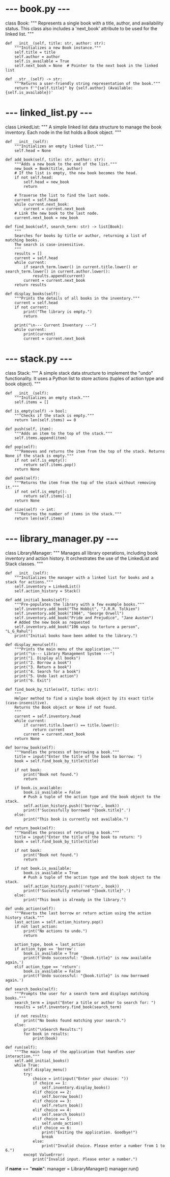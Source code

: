 # --- book.py ---
class Book:
    """
    Represents a single book with a title, author, and availability status.
    This class also includes a 'next_book' attribute to be used for the linked list.
    """

    def __init__(self, title: str, author: str):
        """Initializes a new Book instance."""
        self.title = title
        self.author = author
        self.is_available = True
        self.next_book = None  # Pointer to the next book in the linked list

    def __str__(self) -> str:
        """Returns a user-friendly string representation of the book."""
        return f'"{self.title}" by {self.author} (Available: {self.is_available})'


# --- linked_list.py ---
class LinkedList:
    """
    A simple linked list data structure to manage the book inventory.
    Each node in the list holds a Book object.
    """

    def __init__(self):
        """Initializes an empty linked list."""
        self.head = None

    def add_book(self, title: str, author: str):
        """Adds a new book to the end of the list."""
        new_book = Book(title, author)
        # If the list is empty, the new book becomes the head.
        if not self.head:
            self.head = new_book
            return

        # Traverse the list to find the last node.
        current = self.head
        while current.next_book:
            current = current.next_book
        # Link the new book to the last node.
        current.next_book = new_book

    def find_book(self, search_term: str) -> list[Book]:
        """
        Searches for books by title or author, returning a list of matching books.
        The search is case-insensitive.
        """
        results = []
        current = self.head
        while current:
            if search_term.lower() in current.title.lower() or search_term.lower() in current.author.lower():
                results.append(current)
            current = current.next_book
        return results

    def display_books(self):
        """Prints the details of all books in the inventory."""
        current = self.head
        if not current:
            print("The library is empty.")
            return

        print("\n--- Current Inventory ---")
        while current:
            print(current)
            current = current.next_book


# --- stack.py ---
class Stack:
    """
    A simple stack data structure to implement the "undo" functionality.
    It uses a Python list to store actions (tuples of action type and book object).
    """

    def __init__(self):
        """Initializes an empty stack."""
        self.items = []

    def is_empty(self) -> bool:
        """Checks if the stack is empty."""
        return len(self.items) == 0

    def push(self, item):
        """Adds an item to the top of the stack."""
        self.items.append(item)

    def pop(self):
        """Removes and returns the item from the top of the stack. Returns None if the stack is empty."""
        if not self.is_empty():
            return self.items.pop()
        return None

    def peek(self):
        """Returns the item from the top of the stack without removing it."""
        if not self.is_empty():
            return self.items[-1]
        return None

    def size(self) -> int:
        """Returns the number of items in the stack."""
        return len(self.items)


# --- library_manager.py ---
class LibraryManager:
    """
    Manages all library operations, including book inventory and action history.
    It orchestrates the use of the LinkedList and Stack classes.
    """

    def __init__(self):
        """Initializes the manager with a linked list for books and a stack for actions."""
        self.inventory = LinkedList()
        self.action_history = Stack()

    def add_initial_books(self):
        """Pre-populates the library with a few example books."""
        self.inventory.add_book("The Hobbit", "J.R.R. Tolkien")
        self.inventory.add_book("1984", "George Orwell")
        self.inventory.add_book("Pride and Prejudice", "Jane Austen")
        # Added the new book as requested
        self.inventory.add_book("106 ways to torture a person", "L_G_Rahul")
        print("Initial books have been added to the library.")

    def display_menu(self):
        """Prints the main menu of the application."""
        print("\n--- Library Management System ---")
        print("1. Display all books")
        print("2. Borrow a book")
        print("3. Return a book")
        print("4. Search for a book")
        print("5. Undo last action")
        print("6. Exit")

    def find_book_by_title(self, title: str):
        """
        Helper method to find a single book object by its exact title (case-insensitive).
        Returns the Book object or None if not found.
        """
        current = self.inventory.head
        while current:
            if current.title.lower() == title.lower():
                return current
            current = current.next_book
        return None

    def borrow_book(self):
        """Handles the process of borrowing a book."""
        title = input("Enter the title of the book to borrow: ")
        book = self.find_book_by_title(title)

        if not book:
            print("Book not found.")
            return

        if book.is_available:
            book.is_available = False
            # Push a tuple of the action type and the book object to the stack.
            self.action_history.push(('borrow', book))
            print(f'Successfully borrowed "{book.title}".')
        else:
            print("This book is currently not available.")

    def return_book(self):
        """Handles the process of returning a book."""
        title = input("Enter the title of the book to return: ")
        book = self.find_book_by_title(title)

        if not book:
            print("Book not found.")
            return

        if not book.is_available:
            book.is_available = True
            # Push a tuple of the action type and the book object to the stack.
            self.action_history.push(('return', book))
            print(f'Successfully returned "{book.title}".')
        else:
            print("This book is already in the library.")

    def undo_action(self):
        """Reverts the last borrow or return action using the action history stack."""
        last_action = self.action_history.pop()
        if not last_action:
            print("No actions to undo.")
            return

        action_type, book = last_action
        if action_type == 'borrow':
            book.is_available = True
            print(f'Undo successful: "{book.title}" is now available again.')
        elif action_type == 'return':
            book.is_available = False
            print(f'Undo successful: "{book.title}" is now borrowed again.')

    def search_books(self):
        """Prompts the user for a search term and displays matching books."""
        search_term = input("Enter a title or author to search for: ")
        results = self.inventory.find_book(search_term)

        if not results:
            print("No books found matching your search.")
        else:
            print("\nSearch Results:")
            for book in results:
                print(book)

    def run(self):
        """The main loop of the application that handles user interaction."""
        self.add_initial_books()
        while True:
            self.display_menu()
            try:
                choice = int(input("Enter your choice: "))
                if choice == 1:
                    self.inventory.display_books()
                elif choice == 2:
                    self.borrow_book()
                elif choice == 3:
                    self.return_book()
                elif choice == 4:
                    self.search_books()
                elif choice == 5:
                    self.undo_action()
                elif choice == 6:
                    print("Exiting the application. Goodbye!")
                    break
                else:
                    print("Invalid choice. Please enter a number from 1 to 6.")
            except ValueError:
                print("Invalid input. Please enter a number.")

if __name__ == "__main__":
    manager = LibraryManager()
    manager.run()
    
